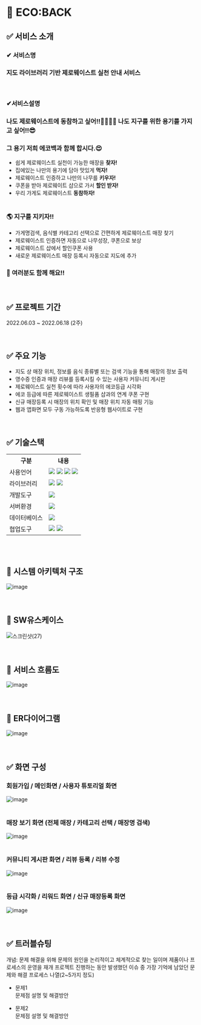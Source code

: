 # 🌱 ECO:BACK



## ✅ 서비스 소개
### ✔ 서비스명 
###     지도 라이브러리 기반 제로웨이스트 실천 안내 서비스

<br>

### ✔서비스설명 

### 나도 제로웨이스트에 동참하고 싶어!!👨‍👩‍👦‍👦 나도 지구를 위한 용기를 가지고 싶어!!😎 

### 그 용기 저희 에코백과 함께 합시다.😍

* 쉽게 제로웨이스트 실천이 가능한 매장을 <strong>찾자!</strong><br>
* 집에있는 나만의 용기에 담아 맛있게 <strong>먹자!</strong><br>
* 제로웨이스트 인증하고 나만의 나무를 <strong>키우자!</strong><br>
* 쿠폰을 받아 제로웨이트 샵으로 가서 <strong>할인 받자!</strong><br>
* 우리 가게도 제로웨이스트 <strong>동참하자!</strong> <br><br>

### 🌎 지구를 지키자!!

* 가게명검색, 음식별 카테고리 선택으로 간편하게 제로웨이스트 매장 찾기
* 제로웨이스트 인증하면 자동으로 나무성장, 쿠폰으로 보상
* 제로웨이스트 샵에서 할인쿠폰 사용
* 새로운 제로웨이스트 매장 등록시 자동으로 지도에 추가

### 🥇 여러분도 함께 해요!!

<br>

## ✅ 프로젝트 기간
2022.06.03 ~ 2022.06.18 (2주)

<br>

## ✅ 주요 기능
* 지도 상 매장 위치, 정보를 음식 종류별 또는 검색 기능을 통해 매장의 정보 출력
* 영수증 인증과 매장 리뷰를 등록시킬 수 있는 사용자 커뮤니티 게시판
* 제로웨이스트 실천 횟수에 따라 사용자의 에코등급 시각화
* 에코 등급에 따른 제로웨이스트 생필품 샵과의 연계 쿠폰 구현
* 신규 매장등록 시 매장의 위치 확인 및 매장 위치 자동 매핑 기능
* 웹과 앱화면 모두 구동 가능하도록 반응형 웹사이트로 구현

<br>

## ✅ 기술스택
<table>
    <tr>
        <th>구분</th>
        <th>내용</th>
    </tr>
    <tr>
        <td>사용언어</td>
        <td>
            <img src="https://img.shields.io/badge/Java-007396?style=for-the-badge&logo=java&logoColor=white"/>
            <img src="https://img.shields.io/badge/HTML5-E34F26?style=for-the-badge&logo=HTML5&logoColor=white"/>
            <img src="https://img.shields.io/badge/CSS3-1572B6?style=for-the-badge&logo=CSS3&logoColor=white"/>
            <img src="https://img.shields.io/badge/JavaScript-F7DF1E?style=for-the-badge&logo=JavaScript&logoColor=white"/>
        </td>
    </tr>
    <tr>
        <td>라이브러리</td>
        <td>
            <img src="https://img.shields.io/badge/BootStrap-7952B3?style=for-the-badge&logo=BootStrap&logoColor=white"/>
            <img src="https://img.shields.io/badge/KakaoMap-FFCD00?style=for-the-badge&logo=Kakao&logoColor=white"/>
        </td>
    </tr>
    <tr>
        <td>개발도구</td>
        <td>
            <img src="https://img.shields.io/badge/Eclipse-2C2255?style=for-the-badge&logo=Eclipse&logoColor=white"/>
        </td>
    </tr>
    <tr>
        <td>서버환경</td>
        <td>
            <img src="https://img.shields.io/badge/Apache Tomcat-D22128?style=for-the-badge&logo=Apache Tomcat&logoColor=white"/>
        </td>
    </tr>
    <tr>
        <td>데이터베이스</td>
        <td>
            <img src="https://img.shields.io/badge/Oracle 11g-F80000?style=for-the-badge&logo=Oracle&logoColor=white"/>
        </td>
    </tr>
    <tr>
        <td>협업도구</td>
        <td>
            <img src="https://img.shields.io/badge/Git-F05032?style=for-the-badge&logo=Git&logoColor=white"/>
            <img src="https://img.shields.io/badge/GitHub-181717?style=for-the-badge&logo=GitHub&logoColor=white"/>
        </td>
    </tr>
</table>


<br><br>


## 📌 시스템 아키텍처 구조
![image](https://user-images.githubusercontent.com/103619605/182366619-1c5ad67d-7b9d-4844-bcef-00ca75498f61.png)
<br>
<br>
<br>


## 📌 SW유스케이스
![스크린샷(27)](https://user-images.githubusercontent.com/103619605/182365968-09e3e196-5797-4fec-9eab-765e8925c9b8.png)
<br>
<br>
<br>


## 📌 서비스 흐름도
![image](https://user-images.githubusercontent.com/103620466/182580307-90a17461-0e29-4e41-9769-78865495a7a7.png)
<br>
<br>
<br>


## 📌 ER다이어그램
![image](https://user-images.githubusercontent.com/103619605/182579207-e5070ca5-2cde-43d1-94f7-5414a2d56a9f.png)
<br>
<br>
<br>

## ✅ 화면 구성

### 회원가입 / 메인화면 / 사용자 튜토리얼 화면
![image](https://user-images.githubusercontent.com/103620466/182588812-326be119-90cb-4264-b3f1-bb7eb059888f.png)
<br>
<br>

### 매장 보기 화면 (전체 매장 / 카테고리 선택 / 매장명 검색)
![image](https://user-images.githubusercontent.com/103620466/182589092-43fdf433-026b-47da-9d48-a5c5105ecdf3.png)
<br>
<br>

### 커뮤니티 게시판 화면 / 리뷰 등록 / 리뷰 수정
![image](https://user-images.githubusercontent.com/103620466/182589351-00081d31-ca43-4193-9fb2-23fa1b506990.png)
<br>
<br>

### 등급 시각화 / 리워드 화면 / 신규 매장등록 화면
![image](https://user-images.githubusercontent.com/103620466/182589764-d97e7c59-957b-47aa-a884-1e62ba9cd57d.png)
<br>
<br>
<br>


## ✅ 트러블슈팅
개념: 문제 해결을 위해 문제의 원인을 논리적이고 체계적으로 찾는 일이며 제품이나 프로세스의 운영을 재개
프로젝트 진행하는 동안 발생했던 이슈 중 가장 기억에 남았던 문제와 해결 프로세스 나열(2~5가지 정도)
  
* 문제1<br>
 문제점 설명 및 해결방안
 
* 문제2<br>
 문제점 설명 및 해결방안
